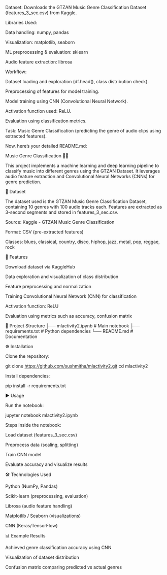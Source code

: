 Dataset: Downloads the GTZAN Music Genre Classification Dataset (features_3_sec.csv) from Kaggle.

Libraries Used:

Data handling: numpy, pandas

Visualization: matplotlib, seaborn

ML preprocessing & evaluation: sklearn

Audio feature extraction: librosa

Workflow:

Dataset loading and exploration (df.head(), class distribution check).

Preprocessing of features for model training.

Model training using CNN (Convolutional Neural Network).

Activation function used: ReLU.

Evaluation using classification metrics.

Task: Music Genre Classification (predicting the genre of audio clips using extracted features).

Now, here’s your detailed README.md:

Music Genre Classification 🎵🎶

This project implements a machine learning and deep learning pipeline to classify music into different genres using the GTZAN Dataset. It leverages audio feature extraction and Convolutional Neural Networks (CNNs) for genre prediction.

📂 Dataset

The dataset used is the GTZAN Music Genre Classification Dataset, containing 10 genres with 100 audio tracks each. Features are extracted as 3-second segments and stored in features_3_sec.csv.

Source: Kaggle - GTZAN Music Genre Classification

Format: CSV (pre-extracted features)

Classes: blues, classical, country, disco, hiphop, jazz, metal, pop, reggae, rock

🚀 Features

Download dataset via KaggleHub

Data exploration and visualization of class distribution

Feature preprocessing and normalization

Training Convolutional Neural Network (CNN) for classification

Activation function: ReLU

Evaluation using metrics such as accuracy, confusion matrix

📂 Project Structure
├── mlactivity2.ipynb        # Main notebook
├── requirements.txt         # Python dependencies
└── README.md                # Documentation

⚙️ Installation

Clone the repository:

git clone https://github.com/sushmitha/mlactivity2.git
cd mlactivity2


Install dependencies:

pip install -r requirements.txt

▶️ Usage

Run the notebook:

jupyter notebook mlactivity2.ipynb


Steps inside the notebook:

Load dataset (features_3_sec.csv)

Preprocess data (scaling, splitting)

Train CNN model

Evaluate accuracy and visualize results

🛠️ Technologies Used

Python (NumPy, Pandas)

Scikit-learn (preprocessing, evaluation)

Librosa (audio feature handling)

Matplotlib / Seaborn (visualizations)

CNN (Keras/TensorFlow)

📊 Example Results

Achieved genre classification accuracy using CNN

Visualization of dataset distribution

Confusion matrix comparing predicted vs actual genres


